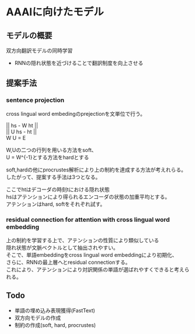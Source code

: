 # AAAIに向けたモデル

## モデルの概要
双方向翻訳モデルの同時学習
* RNNの隠れ状態を近づけることで翻訳制度を向上させる

## 提案手法
### sentence projection
cross lingual word embedingのprejectionを文単位で行う。  

|| hs - W ht ||  
|| U hs - ht ||  
W U = E  

W,Uの二つの行列を用いる方法をsoft、  
U = W^{-1}とする方法をhardとする  

soft,hardの他にprocrustes解析により上の制約を達成する方法が考えれらる。  
したがって、提案する手法は3つとなる。  

ここでhtはデコーダの時刻tにおける隠れ状態  
hsはアテンションにより得られるエンコーダの状態の加重平均とする。  
アテンションはhard, softをそれぞれ試す。  

### residual connection for attention with cross lingual word embedding
上の制約を学習する上で、アテンションの性質により類似している  
隠れ状態が文脈ベクトルとして抽出されやすい。  
そこで、単語embeddingをcross lingual word embeddingにより初期化、  
さらに、RNNの最上層へとresidual connectionする。  
これにより、アテンションにより対訳関係の単語が選ばれやすくできると考えられる。

## Todo
* 単語の埋め込み表現獲得(FastText)
* 双方向モデルの作成
* 制約の作成(soft, hard, procrustes)
